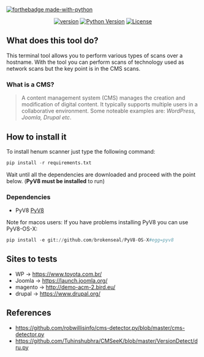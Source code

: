[![forthebadge made-with-python](http://ForTheBadge.com/images/badges/made-with-python.svg)](https://www.python.org/)
<p align='center'>
  <a href=""><img src="https://img.shields.io/badge/Version-1.0.0-brightgreen.svg?style=style=flat-square" alt="version"></a>
  <a href=""><img src="https://img.shields.io/badge/python-2-orange.svg?style=style=flat-square" alt="Python Version"></a>  
  <a href=""><img src="https://img.shields.io/github/license/Naereen/StrapDown.js.svg" alt="License"></a>
</p>

## What does this tool do?
This terminal tool allows you to perform various types of scans over a hostname.
With the tool you can perform scans of technology used as network scans but the key point is in the CMS scans.

### What is a CMS?
> A content management system (CMS) manages the creation and modification of digital content. It typically supports multiple users in a collaborative environment. Some noteable examples are: *WordPress, Joomla, Drupal etc*.

## How to install it
To install henum scanner just type the following command:
```python
pip install -r requirements.txt
```
Wait until all the dependencies are downloaded and proceed with the point below.
(**PyV8 must be installed** to run)

### Dependencies
- PyV8
[PyV8](https://github.com/okoye/PyV8)

Note for macos users: If you have problems installing PyV8 you can use PyV8-OS-X:
```python
pip install -e git://github.com/brokenseal/PyV8-OS-X#egg=pyv8
```

## Sites to tests
- WP -> https://www.toyota.com.br/
- Joomla -> https://launch.joomla.org/
- magento -> http://demo-acm-2.bird.eu/
- drupal -> https://www.drupal.org/

## References
- https://github.com/robwillisinfo/cms-detector.py/blob/master/cms-detector.py
- https://github.com/Tuhinshubhra/CMSeeK/blob/master/VersionDetect/dru.py
